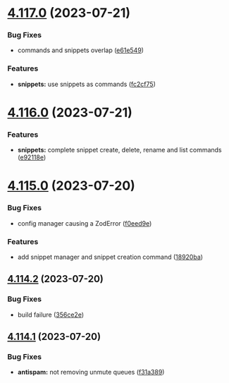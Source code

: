 # [4.117.0](https://github.com/onesoft-sudo/sudobot/compare/v4.116.0...v4.117.0) (2023-07-21)


### Bug Fixes

* commands and snippets overlap ([e61e549](https://github.com/onesoft-sudo/sudobot/commit/e61e5499eea45e17fb12a3421bf80b33c778d06b))


### Features

* **snippets:** use snippets as commands ([fc2cf75](https://github.com/onesoft-sudo/sudobot/commit/fc2cf7560be5dbc8a454ec242e2814de7ed55ce5))



# [4.116.0](https://github.com/onesoft-sudo/sudobot/compare/v4.115.0...v4.116.0) (2023-07-21)


### Features

* **snippets:** complete snippet create, delete, rename and list commands ([e92118e](https://github.com/onesoft-sudo/sudobot/commit/e92118ef00d90fb449e80ad83ba5269cfc1c1be8))



# [4.115.0](https://github.com/onesoft-sudo/sudobot/compare/v4.114.2...v4.115.0) (2023-07-20)


### Bug Fixes

* config manager causing a ZodError ([f0eed9e](https://github.com/onesoft-sudo/sudobot/commit/f0eed9e2d996d1fda7eac20ae3ecf370e8a1002b))


### Features

* add snippet manager and snippet creation command ([18920ba](https://github.com/onesoft-sudo/sudobot/commit/18920ba532bd4c2a622ed413e0040ef50ef0f5ce))



## [4.114.2](https://github.com/onesoft-sudo/sudobot/compare/v4.114.1...v4.114.2) (2023-07-20)


### Bug Fixes

* build failure ([356ce2e](https://github.com/onesoft-sudo/sudobot/commit/356ce2e7851ef56efbf7d0834f264aad240e1ffe))



## [4.114.1](https://github.com/onesoft-sudo/sudobot/compare/v4.114.0...v4.114.1) (2023-07-20)


### Bug Fixes

* **antispam:** not removing unmute queues ([f31a389](https://github.com/onesoft-sudo/sudobot/commit/f31a3890807efcdcb3110959d66b386a4ecf95a9))



